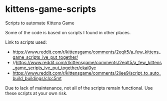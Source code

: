 # kittens-game-scripts
Scripts to automate Kittens Game

Some of the code is based on scripts I found in other places.

Link to scripts used: 
- https://www.reddit.com/r/kittensgame/comments/2eqlt5/a_few_kittens_game_scripts_ive_put_together/
- //https://www.reddit.com/r/kittensgame/comments/2eqlt5/a_few_kittens_game_scripts_ive_put_together/ckai0yc
- https://www.reddit.com/r/kittensgame/comments/2jjee9/script_to_auto_build_buildings/clcc5mt

Due to lack of maintenance, not all of the scripts remain functional. Use these scripts at your own risk.
